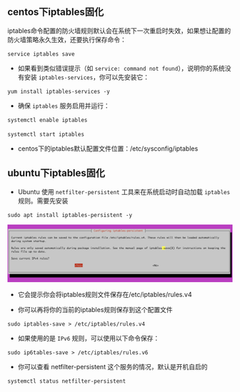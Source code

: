 
## centos下iptables固化

iptables命令配置的防火墙规则默认会在系统下一次重启时失效，如果想让配置的防火墙策略永久生效，还要执行保存命令： 
```
service iptables save
```

- 如果看到类似错误提示（如 `service: command not found`），说明你的系统没有安装 `iptables-services`，你可以先安装它：
```
yum install iptables-services -y
```

- 确保 `iptables` 服务启用并运行：
```
systemctl enable iptables

systemctl start iptables
```


- centos下的iptables默认配置文件位置：/etc/sysconfig/iptables


## ubuntu下iptables固化

- Ubuntu 使用 `netfilter-persistent` 工具来在系统启动时自动加载 `iptables` 规则。需要先安装

```
sudo apt install iptables-persistent -y
```

![](assets/Pasted%20image%2020250122185719.png)
- 它会提示你会将iptables规则文件保存在/etc/iptables/rules.v4

- 你可以再将你的当前的iptables规则保存到这个配置文件
```
sudo iptables-save > /etc/iptables/rules.v4
```
- 如果使用的是 `IPv6` 规则，可以使用以下命令保存：
```
sudo ip6tables-save > /etc/iptables/rules.v6
```
- 你可以查看 netfilter-persistent 这个服务的情况，默认是开机自启的
```
systemctl status netfilter-persistent
```